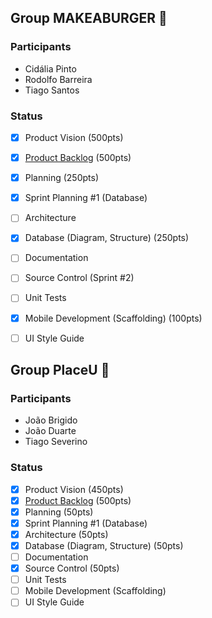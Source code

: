 ## Group MAKEABURGER 🍔
### Participants
* Cidália Pinto
* Rodolfo Barreira
* Tiago Santos
### Status
- [X] Product Vision (500pts)
- [X] [Product Backlog](https://trello.com/b/x0xC5LxZ/projeto-sistemas-de-informa%C3%A7%C3%A3o)  (500pts)
- [X] Planning (250pts)
- [X] Sprint Planning #1 (Database) 
- [ ] Architecture
- [X] Database (Diagram, Structure) (250pts)
- [ ] Documentation
- [ ] Source Control (Sprint #2)
- [ ] Unit Tests
- [X] Mobile Development (Scaffolding) (100pts)
- [ ] UI Style Guide


## Group PlaceU 🏢
### Participants
* João Brigido
* João Duarte
* Tiago Severino
### Status
- [X] Product Vision (450pts)
- [X] [Product Backlog](https://trello.com/b/BZ04vLFb/projecto-placeu)  (500pts)
- [X] Planning (50pts)
- [X] Sprint Planning #1 (Database) 
- [X] Architecture (50pts)
- [X] Database (Diagram, Structure) (50pts)
- [ ] Documentation
- [X] Source Control (50pts)
- [ ] Unit Tests
- [ ] Mobile Development (Scaffolding)
- [ ] UI Style Guide
